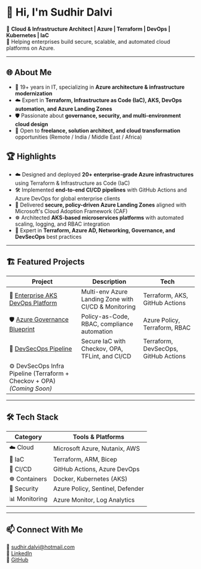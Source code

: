 # 👋 Hi, I'm Sudhir Dalvi

💼 **Cloud & Infrastructure Architect | Azure | Terraform | DevOps | Kubernetes | IaC**  
🚀 Helping enterprises build secure, scalable, and automated cloud platforms on Azure.

---

## 🌐 About Me

- 🔧 19+ years in IT, specializing in **Azure architecture & infrastructure modernization**  
- ☁️ Expert in **Terraform, Infrastructure as Code (IaC), AKS, DevOps automation, and Azure Landing Zones**  
- 🛡️ Passionate about **governance, security, and multi-environment cloud design**  
- 🤝 Open to **freelance, solution architect, and cloud transformation** opportunities (Remote / India / Middle East / Africa)

## 🏆 Highlights

- ☁️ Designed and deployed **20+ enterprise-grade Azure infrastructures** using Terraform & Infrastructure as Code (IaC)
- 🛠️ Implemented **end-to-end CI/CD pipelines** with GitHub Actions and Azure DevOps for global enterprise clients
- 🔐 Delivered **secure, policy-driven Azure Landing Zones** aligned with Microsoft's Cloud Adoption Framework (CAF)
- ☸️ Architected **AKS-based microservices platforms** with automated scaling, logging, and RBAC integration
- 🧠 Expert in **Terraform, Azure AD, Networking, Governance, and DevSecOps** best practices

---

## 🏗️ Featured Projects

| Project | Description | Tech |
|--------|-------------|------|
| 🚀 [Enterprise AKS DevOps Platform](https://github.com/sudhir81/LandingZone_Dev_PreProd_Prod) | Multi-env Azure Landing Zone with CI/CD & Monitoring | Terraform, AKS, GitHub Actions |
| 🛡️ [Azure Governance Blueprint](https://github.com/sudhir81/Azure-Landing-Zone-End-to-End-IaC-Deployment) | Policy-as-Code, RBAC, compliance automation | Azure Policy, Terraform, RBAC |
| 🔐 [DevSecOps Pipeline](https://github.com/sudhir81/aks-devops-platform) | Secure IaC with Checkov, OPA, TFLint, and CI/CD | Terraform, DevSecOps, GitHub Actions 
| ⚙️ DevSecOps Infra Pipeline (Terraform + Checkov + OPA) *(Coming Soon)*

---

## 🛠️ Tech Stack

| Category | Tools & Platforms |
|----------|--------------------|
| ☁️ Cloud | Microsoft Azure, Nutanix, AWS |
| 🧱 IaC | Terraform, ARM, Bicep |
| 🔁 CI/CD | GitHub Actions, Azure DevOps |
| ☸️ Containers | Docker, Kubernetes (AKS) |
| 🔐 Security | Azure Policy, Sentinel, Defender |
| 📊 Monitoring | Azure Monitor, Log Analytics |

---

## 📫 Connect With Me

📧 [sudhir.dalvi@hotmail.com](mailto:sudhir.dalvi@hotmail.com)  
💼 [LinkedIn](https://www.linkedin.com/in/sudhir-dalvi-0591a95a/)  
🔗 [GitHub](https://github.com/sudhir81)

